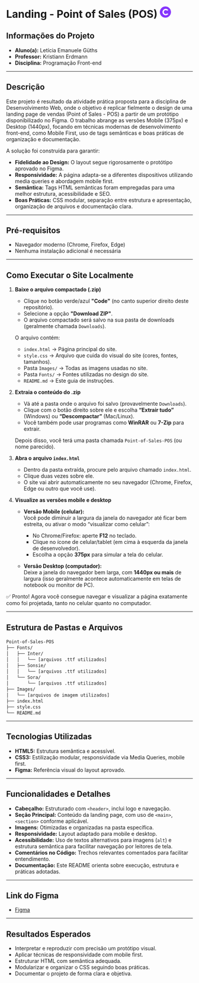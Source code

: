 # Landing - Point of Sales (POS) <img src="Images/header-site/favicon.png" alt="C" width="30">

## Informações do Projeto

- **Aluno(a):** Letícia Emanuele Güths  
- **Professor:** Kristiann Erdmann  
- **Disciplina:** Programação Front-end

---

## Descrição

Este projeto é resultado da atividade prática proposta para a disciplina de Desenvolvimento Web, onde o objetivo é replicar fielmente o design de uma landing page de vendas (Point of Sales - POS) a partir de um protótipo disponibilizado no Figma. O trabalho abrange as versões Mobile (375px) e Desktop (1440px), focando em técnicas modernas de desenvolvimento front-end, como Mobile First, uso de tags semânticas e boas práticas de organização e documentação.

A solução foi construída para garantir:

- **Fidelidade ao Design:** O layout segue rigorosamente o protótipo aprovado no Figma.
- **Responsividade:** A página adapta-se a diferentes dispositivos utilizando media queries e abordagem mobile first.
- **Semântica:** Tags HTML semânticas foram empregadas para uma melhor estrutura, acessibilidade e SEO.
- **Boas Práticas:** CSS modular, separação entre estrutura e apresentação, organização de arquivos e documentação clara.

---

## Pré-requisitos
- Navegador moderno (Chrome, Firefox, Edge)
- Nenhuma instalação adicional é necessária

---

## Como Executar o Site Localmente

1. **Baixe o arquivo compactado (.zip)**
   - Clique no botão verde/azul **"Code"** (no canto superior direito deste repositório).
   - Selecione a opção **"Download ZIP"**.
   - O arquivo compactado será salvo na sua pasta de downloads (geralmente chamada `Downloads`).
 
   O arquivo contém:
   - `index.html` → Página principal do site.
   - `style.css` → Arquivo que cuida do visual do site (cores, fontes, tamanhos).
   - Pasta `Images/` → Todas as imagens usadas no site.
   - Pasta `Fonts/` → Fontes utilizadas no design do site.
   - `README.md`  → Este guia de instruções.

2. **Extraia o conteúdo do .zip**  
   - Vá até a pasta onde o arquivo foi salvo (provavelmente `Downloads`).
   - Clique com o botão direito sobre ele e escolha **“Extrair tudo”** (Windows) ou **“Descompactar”** (Mac/Linux).  
   - Você também pode usar programas como **WinRAR** ou **7-Zip** para extrair.

   Depois disso, você terá uma pasta chamada `Point-of-Sales-POS` (ou nome parecido).

3. **Abra o arquivo `index.html`**  
   - Dentro da pasta extraída, procure pelo arquivo chamado `index.html`.
   - Clique duas vezes sobre ele.  
   - O site vai abrir automaticamente no seu navegador (Chrome, Firefox, Edge ou outro que você use).

4. **Visualize as versões mobile e desktop**

   - **Versão Mobile (celular):**  
     Você pode diminuir a largura da janela do navegador até ficar bem estreita, ou ativar o modo “visualizar como celular”:  
     - No Chrome/Firefox: aperte **F12** no teclado.  
     - Clique no ícone de celular/tablet (em cima à esquerda da janela de desenvolvedor).  
     - Escolha a opção **375px** para simular a tela do celular.
   
   - **Versão Desktop (computador):**  
     Deixe a janela do navegador bem larga, com **1440px ou mais** de largura (isso geralmente acontece automaticamente em telas de notebook ou monitor de PC).

✅ Pronto! Agora você consegue navegar e visualizar a página exatamente como foi projetada, tanto no celular quanto no computador.

---

## Estrutura de Pastas e Arquivos

```
Point-of-Sales-POS
├── Fonts/
│   ├── Inter/
│   │   └── [arquivos .ttf utilizados]
│   ├── Sonsie/
│   │   └── [arquivos .ttf utilizados]
│   └── Sora/
│       └── [arquivos .ttf utilizados]
├── Images/
│   └── [arquivos de imagem utilizados]
├── index.html
├── style.css
└── README.md
```

---

## Tecnologias Utilizadas

- **HTML5:** Estrutura semântica e acessível.
- **CSS3:** Estilização modular, responsividade via Media Queries, mobile first.
- **Figma:** Referência visual do layout aprovado.

---

## Funcionalidades e Detalhes

- **Cabeçalho:** Estruturado com `<header>`, inclui logo e navegação.
- **Seção Principal:** Conteúdo da landing page, com uso de `<main>`, `<section>` conforme aplicável.
- **Imagens:** Otimizadas e organizadas na pasta específica.
- **Responsividade:** Layout adaptado para mobile e desktop.
- **Acessibilidade:** Uso de textos alternativos para imagens (`alt`) e estrutura semântica para facilitar navegação por leitores de tela.
- **Comentários no Código:** Trechos relevantes comentados para facilitar entendimento.
- **Documentação:** Este README orienta sobre execução, estrutura e práticas adotadas.

---

## Link do Figma
- [Figma](https://www.figma.com/design/5MuuTwvwNq1n3uDKWTka0t/MIDS-78---Leticia-Emanuele-Guths--Atividade-Avaliativa---Point-of-Sales-POS?node-id=0-1&p=f&t=dIKDtAyU7pCxQlob-0)

---

## Resultados Esperados

- Interpretar e reproduzir com precisão um protótipo visual.
- Aplicar técnicas de responsividade com mobile first.
- Estruturar HTML com semântica adequada.
- Modularizar e organizar o CSS seguindo boas práticas.
- Documentar o projeto de forma clara e objetiva.
